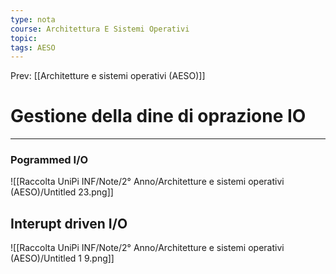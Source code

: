 ```yaml
---
type: nota
course: Architettura E Sistemi Operativi
topic: 
tags: AESO
---
```


Prev: [[Architetture e sistemi operativi (AESO)]]

# Gestione della dine di oprazione IO
---

### Pogrammed I/O

![[Raccolta UniPi INF/Note/2° Anno/Architetture e sistemi operativi (AESO)/Untitled 23.png]]

## Interupt driven I/O

![[Raccolta UniPi INF/Note/2° Anno/Architetture e sistemi operativi (AESO)/Untitled 1 9.png]]
